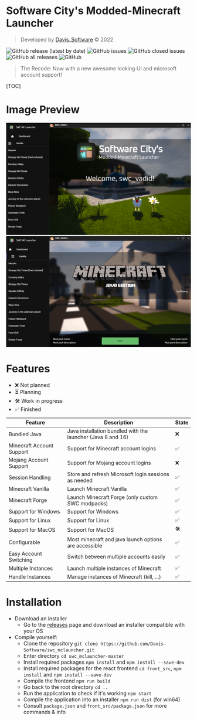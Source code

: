 # Software City's Modded-Minecraft Launcher

> Developed by [Davis_Software](https://github.com/Davis-Software) &copy; 2022

![GitHub release (latest by date)](https://img.shields.io/github/v/release/Davis-Software/swc_mclauncher?style=for-the-badge)
![GitHub issues](https://img.shields.io/github/issues-raw/Davis-Software/swc_mclauncher?style=for-the-badge)
![GitHub closed issues](https://img.shields.io/github/issues-closed/Davis-Software/swc_mclauncher?style=for-the-badge)
![GitHub all releases](https://img.shields.io/github/downloads/Davis-Software/swc_mclauncher/total?style=for-the-badge)
![GitHub](https://img.shields.io/github/license/Davis-Software/swc_mclauncher?style=for-the-badge)

> The Recode: Now with a new awesome looking UI and microsoft account support!

[TOC]

# Image Preview
![image](.github/img/img_0.png)
![image](.github/img/img_1.png)

# Features

* ❌ Not planned
* ⏳ Planning
* 🛠 Work in progress
* ✅ Finished

| Feature                   | Description                                                 | State |
|---------------------------|-------------------------------------------------------------|-------|
| Bundled Java              | Java installation bundled with the launcher (Java 8 and 16) | ❌     |
| Minecraft Account Support | Support for Minecraft account logins                        | ✅     |
| Mojang Account Support    | Support for Mojang account logins                           | ❌     |
| Session Handling          | Store and refresh Microsoft login sessions as needed        | ✅     |
| Minecraft Vanilla         | Launch Minecraft Vanilla                                    | ✅     |
| Minecraft Forge           | Launch Minecraft Forge (only custom SWC modpacks)           | ✅     |
| Support for Windows       | Support for Windows                                         | ✅     |
| Support for Linux         | Support for Linux                                           | ✅     |
| Support for MacOS         | Support for MacOS                                           | 🛠    |
| Configurable              | Most minecraft and java launch options are accessible       | ✅     |
| Easy Account Switching    | Switch between multiple accounts easily                     | ✅     |
| Multiple Instances        | Launch multiple instances of Minecraft                      | ✅     |
| Handle Instances          | Manage instances of Minecraft (kill, ...)                   | ✅     |

# Installation
* Download an installer
    * Go to the [releases](https://github.com/Davis-Software/swc_mclauncher/releases) page and download an installer compatible with your OS
* Compile yourself:
    * Clone the repository `git clone https://github.com/Davis-Software/swc_mclauncher.git`
    * Enter directory `cd swc_mclauncher-master`
    * Install required packages `npm install` and `npm install --save-dev`
    * Install required packages for the react frontend `cd front_src`, `npm install` and `npm install --save-dev`
    * Compile the frontend `npm run build`
    * Go back to the root directory `cd ..`
    * Run the application to check if it's working `npm start`
    * Compile the application into an installer `npm run dist` (for win64)
    * Consult `package.json` and `front_src/package.json` for more commands & info
